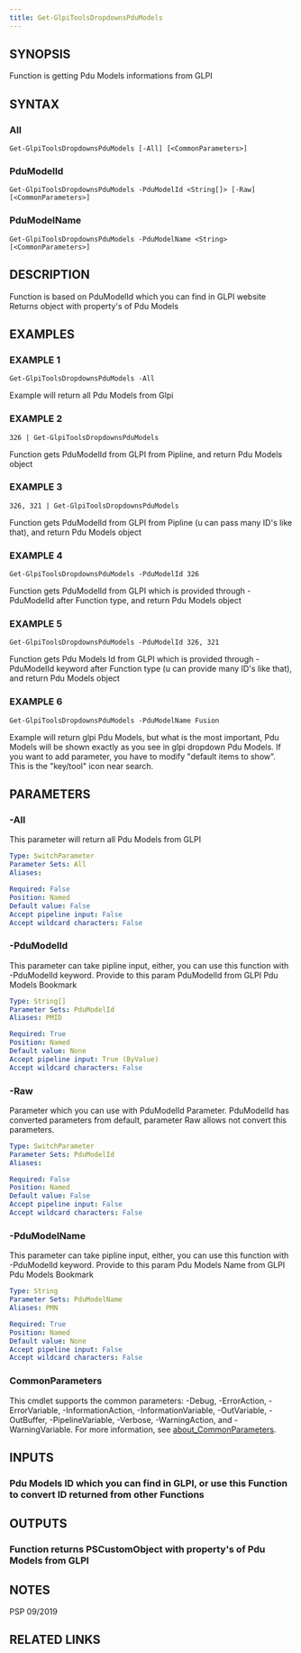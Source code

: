 ```yaml
---
title: Get-GlpiToolsDropdownsPduModels
---
```


## SYNOPSIS
Function is getting Pdu Models informations from GLPI

## SYNTAX

### All
```
Get-GlpiToolsDropdownsPduModels [-All] [<CommonParameters>]
```

### PduModelId
```
Get-GlpiToolsDropdownsPduModels -PduModelId <String[]> [-Raw] [<CommonParameters>]
```

### PduModelName
```
Get-GlpiToolsDropdownsPduModels -PduModelName <String> [<CommonParameters>]
```

## DESCRIPTION
Function is based on PduModelId which you can find in GLPI website
Returns object with property's of Pdu Models

## EXAMPLES

### EXAMPLE 1
```
Get-GlpiToolsDropdownsPduModels -All
```

Example will return all Pdu Models from Glpi

### EXAMPLE 2
```
326 | Get-GlpiToolsDropdownsPduModels
```

Function gets PduModelId from GLPI from Pipline, and return Pdu Models object

### EXAMPLE 3
```
326, 321 | Get-GlpiToolsDropdownsPduModels
```

Function gets PduModelId from GLPI from Pipline (u can pass many ID's like that), and return Pdu Models object

### EXAMPLE 4
```
Get-GlpiToolsDropdownsPduModels -PduModelId 326
```

Function gets PduModelId from GLPI which is provided through -PduModelId after Function type, and return Pdu Models object

### EXAMPLE 5
```
Get-GlpiToolsDropdownsPduModels -PduModelId 326, 321
```

Function gets Pdu Models Id from GLPI which is provided through -PduModelId keyword after Function type (u can provide many ID's like that), and return Pdu Models object

### EXAMPLE 6
```
Get-GlpiToolsDropdownsPduModels -PduModelName Fusion
```

Example will return glpi Pdu Models, but what is the most important, Pdu Models will be shown exactly as you see in glpi dropdown Pdu Models.
If you want to add parameter, you have to modify "default items to show".
This is the "key/tool" icon near search.

## PARAMETERS

### -All
This parameter will return all Pdu Models from GLPI

```yaml
Type: SwitchParameter
Parameter Sets: All
Aliases:

Required: False
Position: Named
Default value: False
Accept pipeline input: False
Accept wildcard characters: False
```

### -PduModelId
This parameter can take pipline input, either, you can use this function with -PduModelId keyword.
Provide to this param PduModelId from GLPI Pdu Models Bookmark

```yaml
Type: String[]
Parameter Sets: PduModelId
Aliases: PMID

Required: True
Position: Named
Default value: None
Accept pipeline input: True (ByValue)
Accept wildcard characters: False
```

### -Raw
Parameter which you can use with PduModelId Parameter.
PduModelId has converted parameters from default, parameter Raw allows not convert this parameters.

```yaml
Type: SwitchParameter
Parameter Sets: PduModelId
Aliases:

Required: False
Position: Named
Default value: False
Accept pipeline input: False
Accept wildcard characters: False
```

### -PduModelName
This parameter can take pipline input, either, you can use this function with -PduModelId keyword.
Provide to this param Pdu Models Name from GLPI Pdu Models Bookmark

```yaml
Type: String
Parameter Sets: PduModelName
Aliases: PMN

Required: True
Position: Named
Default value: None
Accept pipeline input: False
Accept wildcard characters: False
```

### CommonParameters
This cmdlet supports the common parameters: -Debug, -ErrorAction, -ErrorVariable, -InformationAction, -InformationVariable, -OutVariable, -OutBuffer, -PipelineVariable, -Verbose, -WarningAction, and -WarningVariable. For more information, see [about_CommonParameters](http://go.microsoft.com/fwlink/?LinkID=113216).

## INPUTS

### Pdu Models ID which you can find in GLPI, or use this Function to convert ID returned from other Functions
## OUTPUTS

### Function returns PSCustomObject with property's of Pdu Models from GLPI
## NOTES
PSP 09/2019

## RELATED LINKS
